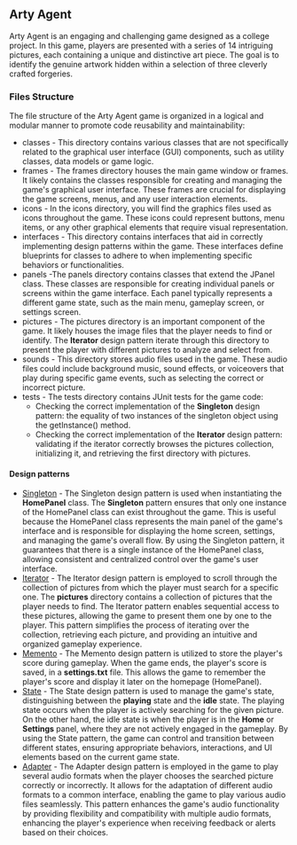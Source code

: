 ## Arty Agent 

Arty Agent is an engaging and challenging game designed as a college project. In this game, players are presented with a series of 14 intriguing pictures, each containing a unique and distinctive art piece. The goal is to identify the genuine artwork hidden within a selection of three cleverly crafted forgeries.

### Files Structure
The file structure of the Arty Agent game is organized in a logical and modular manner to promote code reusability and maintainability:

* classes - This directory contains various classes that are not specifically related to the graphical user interface (GUI) components, such as utility classes, data models or game logic.
* frames - The frames directory houses the main game window or frames. It likely contains the classes responsible for creating and managing the game's graphical user interface. These frames are crucial for displaying the game screens, menus, and any user interaction elements.
* icons - In the icons directory, you will find the graphics files used as icons throughout the game. These icons could represent buttons, menu items, or any other graphical elements that require visual representation.
* interfaces - This directory contains interfaces that aid in correctly implementing design patterns within the game. These interfaces define blueprints for classes to adhere to when implementing specific behaviors or functionalities.
* panels -The panels directory contains classes that extend the JPanel class. These classes are responsible for creating individual panels or screens within the game interface. Each panel typically represents a different game state, such as the main menu, gameplay screen, or settings screen.
* pictures - The pictures directory is an important component of the game. It likely houses the image files that the player needs to find or identify. The **Iterator** design pattern iterate through this directory to present the player with different pictures to analyze and select from.
* sounds - This directory stores audio files used in the game. These audio files could include background music, sound effects, or voiceovers that play during specific game events, such as selecting the correct or incorrect picture.
* tests - The tests directory contains JUnit tests for the game code:
    * Checking the correct implementation of the **Singleton** design pattern: the equality of two instances of the singleton object using the getInstance() method.
    * Checking the correct implementation of the **Iterator** design pattern: validating if the iterator correctly browses the pictures collection, initializing it, and retrieving the first directory with pictures.

#### Design patterns
* [Singleton](https://refactoring.guru/design-patterns/singleton) - The Singleton design pattern is used when instantiating the **HomePanel** class. The **Singleton** pattern ensures that only one instance of the HomePanel class can exist throughout the game. This is useful because the HomePanel class represents the main panel of the game's interface and is responsible for displaying the home screen, settings, and managing the game's overall flow. By using the Singleton pattern, it guarantees that there is a single instance of the HomePanel class, allowing consistent and centralized control over the game's user interface.
* [Iterator](https://refactoring.guru/design-patterns/iterator) - The Iterator design pattern is employed to scroll through the collection of pictures from which the player must search for a specific one. The **pictures** directory contains a collection of pictures that the player needs to find. The Iterator pattern enables sequential access to these pictures, allowing the game to present them one by one to the player. This pattern simplifies the process of iterating over the collection, retrieving each picture, and providing an intuitive and organized gameplay experience.
* [Memento](https://refactoring.guru/design-patterns/memento) - The Memento design pattern is utilized to store the player's score during gameplay. When the game ends, the player's score is saved, in a **settings.txt** file. This allows the game to remember the player's score and display it later on the homepage (HomePanel).
* [State](https://refactoring.guru/design-patterns/state) - The State design pattern is used to manage the game's state, distinguishing between the **playing** state and the **idle** state. The playing state occurs when the player is actively searching for the given picture. On the other hand, the idle state is when the player is in the **Home** or **Settings** panel, where they are not actively engaged in the gameplay. By using the State pattern, the game can control and transition between different states, ensuring appropriate behaviors, interactions, and UI elements based on the current game state.
* [Adapter](https://refactoring.guru/design-patterns/adapter) - The Adapter design pattern is employed in the game to play several audio formats when the player chooses the searched picture correctly or incorrectly. It allows for the adaptation of different audio formats to a common interface, enabling the game to play various audio files seamlessly. This pattern enhances the game's audio functionality by providing flexibility and compatibility with multiple audio formats, enhancing the player's experience when receiving feedback or alerts based on their choices.
